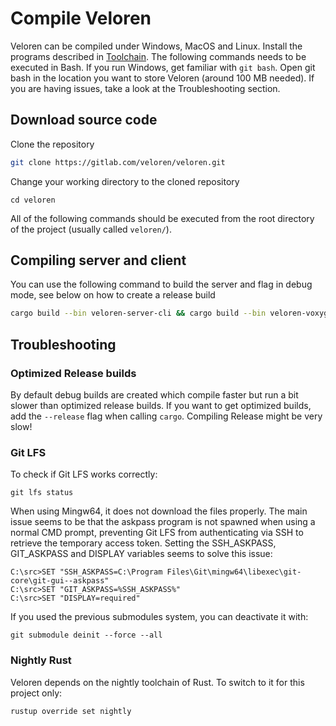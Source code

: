 # Compile Veloren

Veloren can be compiled under Windows, MacOS and Linux.
Install the programs described in [Toolchain](toolchain.md).
The following commands needs to be executed in Bash. If you run Windows, get familiar with `git bash`.
Open git bash in the location you want to store Veloren (around 100 MB needed).
If you are having issues, take a look at the Troubleshooting section.

## Download source code

Clone the repository
```bash
git clone https://gitlab.com/veloren/veloren.git
```

Change your working directory to the cloned repository
```
cd veloren
```

All of the following commands should be executed from the root directory of the project (usually called `veloren/`).

## Compiling server and client

You can use the following command to build the server and flag in debug mode, see below on how to create a release build

```bash
cargo build --bin veloren-server-cli && cargo build --bin veloren-voxygen
```

## Troubleshooting

### Optimized Release builds

By default debug builds are created which compile faster but run a bit slower than optimized release builds.
If you want to get optimized builds, add the `--release` flag when calling `cargo`.
Compiling Release might be very slow!

### Git LFS

To check if Git LFS works correctly:
```
git lfs status
```


When using Mingw64, it does not download the files properly. The main issue seems to be that the askpass program is not spawned when using a normal CMD prompt, preventing Git LFS from authenticating via SSH to retrieve the temporary access token. Setting the SSH_ASKPASS, GIT_ASKPASS and DISPLAY variables seems to solve this issue:

```
C:\src>SET "SSH_ASKPASS=C:\Program Files\Git\mingw64\libexec\git-core\git-gui--askpass"
C:\src>SET "GIT_ASKPASS=%SSH_ASKPASS%"
C:\src>SET "DISPLAY=required"
```

If you used the previous submodules system, you can deactivate it with:
```
git submodule deinit --force --all
```

### Nightly Rust

Veloren depends on the nightly toolchain of Rust. To switch to it for this project only:
```bash
rustup override set nightly
```
